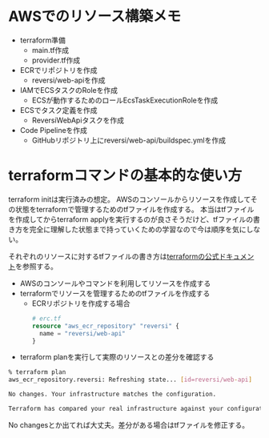 # AWSでのリソース構築メモ

- terraform準備
  - main.tf作成
  - provider.tf作成
- ECRでリポジトリを作成
  - reversi/web-apiを作成
- IAMでECSタスクのRoleを作成
  - ECSが動作するためのロールEcsTaskExecutionRoleを作成
- ECSでタスク定義を作成
  - ReversiWebApiタスクを作成
- Code Pipelineを作成
  - GitHubリポジトリ上にreversi/web-api/buildspec.ymlを作成



# terraformコマンドの基本的な使い方

terraform initは実行済みの想定。
AWSのコンソールからリソースを作成してその状態をterraformで管理するためのtfファイルを作成する。
本当はtfファイルを作成してからterraform applyを実行するのが良さそうだけど、tfファイルの書き方を完全に理解した状態まで持っていくための学習なので今は順序を気にしない。

それぞれのリソースに対するtfファイルの書き方は[terraformの公式ドキュメント](https://registry.terraform.io/providers/hashicorp/aws/latest/docs)を参照する。

- AWSのコンソールやコマンドを利用してリソースを作成する
- terraformでリソースを管理するためのtfファイルを作成する
  - ECRリポジトリを作成する場合
    ```terraform
    # erc.tf
    resource "aws_ecr_repository" "reversi" {
      name = "reversi/web-api"
    }
    ```
- terraform planを実行して実際のリソースとの差分を確認する
```bash
% terraform plan 
aws_ecr_repository.reversi: Refreshing state... [id=reversi/web-api]

No changes. Your infrastructure matches the configuration.

Terraform has compared your real infrastructure against your configuration and found no differences, so no changes are needed.
```
No changesとか出てれば大丈夫。差分がある場合はtfファイルを修正する。
